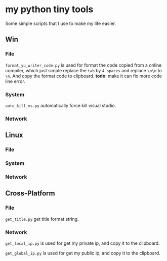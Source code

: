 # my python tiny tools

Some simple scripts that I use to make my life easier.

## Win

### File

`format_yu_writer_code.py`
is used for format the code copied from a online compiler, which just simple replace the `tab` by `4 spaces` and replace `\n\n` to `\n`. And copy the format code to clipboard.
**todo**:
make it can fix more code line error.

### System

`auto_kill_vs.py`
automatically force kill visual studio.

### Network

## Linux

### File

### System

### Network

## Cross-Platform

### File

`get_title.py`
get title format string.

### Network

`get_local_ip.py`
is used for get my private ip, and copy it to the clipboard.

`get_global_ip.py`
is used for get my public ip, and copy it to the clipboard.
